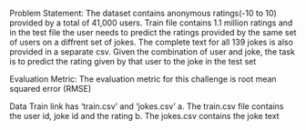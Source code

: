 Problem Statement: The dataset contains anonymous ratings(-10 to 10) provided by a total of 41,000 users. Train file contains 1.1 million ratings and in the test file the user needs to predict the ratings provided by the same set of users on a diffrent set of jokes. The complete text for all 139 jokes is also provided in a separate csv. Given the combination of user and joke, the task is to predict the rating given by that user to the joke in the test set

Evaluation Metric: The evaluation metric for this challenge is root mean squared error (RMSE)

Data Train link has ‘train.csv’ and ‘jokes.csv’ a. The train.csv file contains the user id, joke id and the rating b. The jokes.csv contains the joke text
